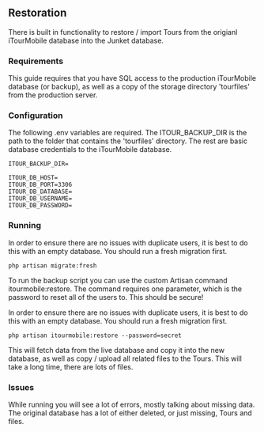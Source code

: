 ## Restoration

There is built in functionality to restore / import Tours from the origianl iTourMobile database into the Junket database.


### Requirements

This guide requires that you have SQL access to the production iTourMobile database (or backup), as well as a copy of the storage directory 'tourfiles' from the production server.


### Configuration

The following .env variables are required.  The ITOUR_BACKUP_DIR is the path to the folder that contains the 'tourfiles' directory.  The rest are basic database credentials to the iTourMobile database.
```
ITOUR_BACKUP_DIR=

ITOUR_DB_HOST=
ITOUR_DB_PORT=3306
ITOUR_DB_DATABASE=
ITOUR_DB_USERNAME=
ITOUR_DB_PASSWORD=
```


### Running

In order to ensure there are no issues with duplicate users, it is best to do this with an empty database.  You should run a fresh migration first.

```
php artisan migrate:fresh
```

To run the backup script you can use the custom Artisan command itourmobile:restore.  The command requires one parameter, which is the password to reset all of the users to.  This should be secure!

In order to ensure there are no issues with duplicate users, it is best to do this with an empty database.  You should run a fresh migration first.

```
php artisan itourmobile:restore --password=secret
```

This will fetch data from the live database and copy it into the new database, as well as copy / upload all related files to the Tours.    This will take a long time, there are lots of files.


### Issues

While running you will see a lot of errors, mostly talking about missing data.  The original database has a lot of either deleted, or just missing, Tours and files.